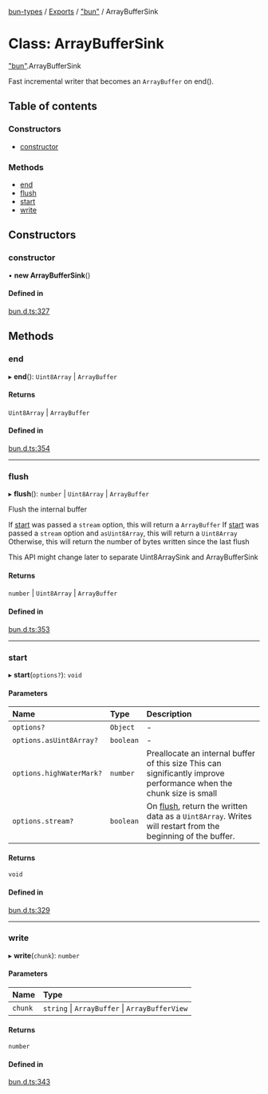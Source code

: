 [bun-types](../README.md) / [Exports](../modules.md) / ["bun"](../modules/bun_.md) / ArrayBufferSink

# Class: ArrayBufferSink

["bun"](../modules/bun_.md).ArrayBufferSink

Fast incremental writer that becomes an `ArrayBuffer` on end().

## Table of contents

### Constructors

- [constructor](bun_.ArrayBufferSink.md#constructor)

### Methods

- [end](bun_.ArrayBufferSink.md#end)
- [flush](bun_.ArrayBufferSink.md#flush)
- [start](bun_.ArrayBufferSink.md#start)
- [write](bun_.ArrayBufferSink.md#write)

## Constructors

### constructor

• **new ArrayBufferSink**()

#### Defined in

[bun.d.ts:327](https://github.com/valgaze/bun-types/blob/5e53f27/bun.d.ts#L327)

## Methods

### end

▸ **end**(): `Uint8Array` \| `ArrayBuffer`

#### Returns

`Uint8Array` \| `ArrayBuffer`

#### Defined in

[bun.d.ts:354](https://github.com/valgaze/bun-types/blob/5e53f27/bun.d.ts#L354)

___

### flush

▸ **flush**(): `number` \| `Uint8Array` \| `ArrayBuffer`

Flush the internal buffer

If [start](bun_.ArrayBufferSink.md#start) was passed a `stream` option, this will return a `ArrayBuffer`
If [start](bun_.ArrayBufferSink.md#start) was passed a `stream` option and `asUint8Array`, this will return a `Uint8Array`
Otherwise, this will return the number of bytes written since the last flush

This API might change later to separate Uint8ArraySink and ArrayBufferSink

#### Returns

`number` \| `Uint8Array` \| `ArrayBuffer`

#### Defined in

[bun.d.ts:353](https://github.com/valgaze/bun-types/blob/5e53f27/bun.d.ts#L353)

___

### start

▸ **start**(`options?`): `void`

#### Parameters

| Name | Type | Description |
| :------ | :------ | :------ |
| `options?` | `Object` | - |
| `options.asUint8Array?` | `boolean` | - |
| `options.highWaterMark?` | `number` | Preallocate an internal buffer of this size This can significantly improve performance when the chunk size is small |
| `options.stream?` | `boolean` | On [flush](bun_.ArrayBufferSink.md#flush), return the written data as a `Uint8Array`. Writes will restart from the beginning of the buffer. |

#### Returns

`void`

#### Defined in

[bun.d.ts:329](https://github.com/valgaze/bun-types/blob/5e53f27/bun.d.ts#L329)

___

### write

▸ **write**(`chunk`): `number`

#### Parameters

| Name | Type |
| :------ | :------ |
| `chunk` | `string` \| `ArrayBuffer` \| `ArrayBufferView` |

#### Returns

`number`

#### Defined in

[bun.d.ts:343](https://github.com/valgaze/bun-types/blob/5e53f27/bun.d.ts#L343)
